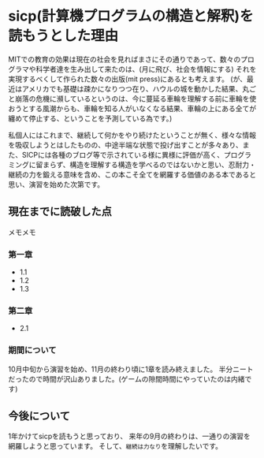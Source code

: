 # sicp(計算機プログラムの構造と解釈)を読もうとした理由

 MITでの教育の効果は現在の社会を見ればまさにその通りであって、数々のプログラマや科学者達を生み出して来たのは、(月に飛び、社会を情報にする) それを実現するべくして作られた数々の出版(mit press)にあるとも考えます。 (が、最近はアメリカでも基礎は疎かになりつつ在り、ハウルの城を動かした結果、丸ごと崩落の危機に瀕しているというのは、今に蔓延る車輪を理解する前に車輪を使おうとする風潮からも、車輪を知る人がいなくなる結果、車輪の上にある全てが纏めて停止する、ということを予測している為です。)
 
 私個人にはこれまで、継続して何かをやり続けたということが無く、様々な情報を吸収しようとはしたものの、中途半端な状態で投げ出すことが多々あり、また、SICPには各種のブログ等で示されている様に異様に評価が高く、プログラミングに留まらず、構造を理解する構造を学べるのではないかと思い、忍耐力・継続の力を鍛える意味を含め、この本こそ全てを網羅する価値のある本であると思い、演習を始めた次第です。


## 現在までに読破した点

メモメモ

### 第一章
- 1.1
- 1.2
- 1.3

### 第二章
- 2.1

### 期間について

 10月中旬から演習を始め、11月の終わり頃に1章を読み終えました。 
 半分ニートだったので時間が沢山ありました。(ゲームの隙間時間にやっていたのは内緒です)



## 今後について

 1年かけてsicpを読もうと思っており、 来年の9月の終わりは、一通りの演習を網羅しようと思っています。 そして、`継続は力なり`を理解したいです。
